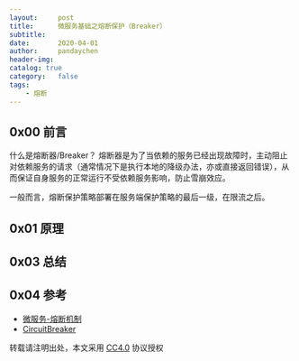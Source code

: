 ```yaml
---
layout:     post
title:      微服务基础之熔断保护（Breaker）
subtitle:
date:       2020-04-01
author:     pandaychen
header-img:
catalog: true
category:   false
tags:
    - 熔断
---
```



##  0x00    前言

什么是熔断器/Breaker？
熔断器是为了当依赖的服务已经出现故障时，主动阻止对依赖服务的请求（通常情况下是执行本地的降级办法，亦或直接返回错误），从而保证自身服务的正常运行不受依赖服务影响，防止雪崩效应。

一般而言，熔断保护策略部署在服务端保护策略的最后一级，在限流之后。

##  0x01	原理

##  0x03	总结

##  0x04	参考
-   [微服务-熔断机制](http://blog.zhuxingsheng.com/blog/micro-service-fuse-mechanism.html)
-   [CircuitBreaker](https://martinfowler.com/bliki/CircuitBreaker.html)

转载请注明出处，本文采用 [CC4.0](http://creativecommons.org/licenses/by-nc-nd/4.0/) 协议授权